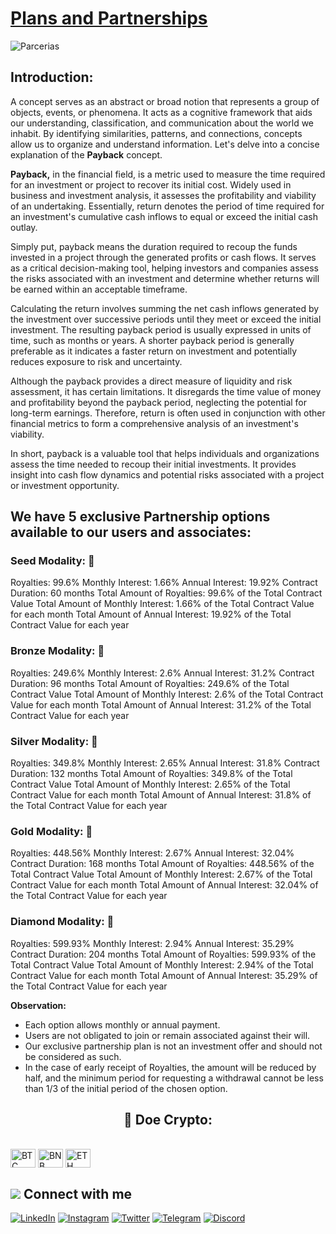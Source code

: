 # [Plans and Partnerships](https://www.asppibra.com.br/)

![Parcerias](https://github.com/ASPPIBRA-DAO/ASPPIBRA-DAO/assets/80177249/c7540411-23ec-466d-bc25-f5ca047107e4)

## Introduction:

A concept serves as an abstract or broad notion that represents a group of objects, events, or phenomena. It acts as a cognitive framework that aids our understanding, classification, and communication about the world we inhabit. By identifying similarities, patterns, and connections, concepts allow us to organize and understand information. Let's delve into a concise explanation of the **Payback** concept.

**Payback,** in the financial field, is a metric used to measure the time required for an investment or project to recover its initial cost. Widely used in business and investment analysis, it assesses the profitability and viability of an undertaking. Essentially, return denotes the period of time required for an investment's cumulative cash inflows to equal or exceed the initial cash outlay.

Simply put, payback means the duration required to recoup the funds invested in a project through the generated profits or cash flows. It serves as a critical decision-making tool, helping investors and companies assess the risks associated with an investment and determine whether returns will be earned within an acceptable timeframe.

Calculating the return involves summing the net cash inflows generated by the investment over successive periods until they meet or exceed the initial investment. The resulting payback period is usually expressed in units of time, such as months or years. A shorter payback period is generally preferable as it indicates a faster return on investment and potentially reduces exposure to risk and uncertainty.

Although the payback provides a direct measure of liquidity and risk assessment, it has certain limitations. It disregards the time value of money and profitability beyond the payback period, neglecting the potential for long-term earnings. Therefore, return is often used in conjunction with other financial metrics to form a comprehensive analysis of an investment's viability.

In short, payback is a valuable tool that helps individuals and organizations assess the time needed to recoup their initial investments. It provides insight into cash flow dynamics and potential risks associated with a project or investment opportunity.

## We have 5 exclusive Partnership options available to our users and associates:


### Seed Modality:  🌱
Royalties: 99.6%
Monthly Interest: 1.66%
Annual Interest: 19.92%
Contract Duration: 60 months
Total Amount of Royalties: 99.6% of the Total Contract Value
Total Amount of Monthly Interest: 1.66% of the Total Contract Value for each month
Total Amount of Annual Interest: 19.92% of the Total Contract Value for each year


### Bronze Modality:  🥉
Royalties: 249.6%
Monthly Interest: 2.6%
Annual Interest: 31.2%
Contract Duration: 96 months
Total Amount of Royalties: 249.6% of the Total Contract Value
Total Amount of Monthly Interest: 2.6% of the Total Contract Value for each month
Total Amount of Annual Interest: 31.2% of the Total Contract Value for each year

### Silver Modality:  🥈
Royalties: 349.8%
Monthly Interest: 2.65%
Annual Interest: 31.8%
Contract Duration: 132 months
Total Amount of Royalties: 349.8% of the Total Contract Value
Total Amount of Monthly Interest: 2.65% of the Total Contract Value for each month
Total Amount of Annual Interest: 31.8% of the Total Contract Value for each year

### Gold Modality:  🥇
Royalties: 448.56%
Monthly Interest: 2.67%
Annual Interest: 32.04%
Contract Duration: 168 months
Total Amount of Royalties: 448.56% of the Total Contract Value
Total Amount of Monthly Interest: 2.67% of the Total Contract Value for each month
Total Amount of Annual Interest: 32.04% of the Total Contract Value for each year

### Diamond Modality:  💎
Royalties: 599.93%
Monthly Interest: 2.94%
Annual Interest: 35.29%
Contract Duration: 204 months
Total Amount of Royalties: 599.93% of the Total Contract Value
Total Amount of Monthly Interest: 2.94% of the Total Contract Value for each month
Total Amount of Annual Interest: 35.29% of the Total Contract Value for each year


**Observation:**

- Each option allows monthly or annual payment.
- Users are not obligated to join or remain associated against their will.
- Our exclusive partnership plan is not an investment offer and should not be considered as such.
- In the case of early receipt of Royalties, the amount will be reduced by half, and the minimum period for requesting a withdrawal cannot be less than 1/3 of the initial period of the chosen option.


## <h2 align="center">🎁 Doe Crypto:</h2>

<div style="display: inline_block"><br>
<img align="center" alt="BTC" height="30" width="40" src="https://user-images.githubusercontent.com/80177249/180482937-475896ac-4853-470f-80da-dae18bcf7748.svg">
<img align="center" alt="BNB" height="30" width="40" src="https://user-images.githubusercontent.com/80177249/180481724-2560053f-dcd3-4879-a63f-5801eb373e66.svg">
<img align="center" alt="ETH" height="30" width="40" src="https://user-images.githubusercontent.com/80177249/180481896-cf45cdde-72f9-4986-8181-9ee64fae126d.svg">

## <img src="https://img.icons8.com/nolan/25/computer.png"/> Connect with me

[![LinkedIn](https://img.shields.io/badge/linkedin-%230077B5.svg?&style=for-the-badge&logo=linkedin&logoColor=white)](https://linkedin.com/company/asppibra-dao/) 
[![Instagram](https://img.shields.io/badge/Instagram-%23E4405F.svg?style=for-the-badge&logo=Instagram&logoColor=white)](https://instagram.com/asppibra/) 
[![Twitter](https://img.shields.io/badge/twitter-%231DA1F2.svg?&style=for-the-badge&logo=twitter&logoColor=white)](https://twitter.com/ASPPIBRA_ORG) 
[![Telegram](https://img.shields.io/badge/Telegram-2CA5E0?style=for-the-badge&logo=telegram&logoColor=white)](https://t.me/Mundo_Digital_BR)
[![Discord](https://img.shields.io/badge/Discord-7289DA?style=for-the-badge&logo=discord&logoColor=white)](https://discord)

</div>
